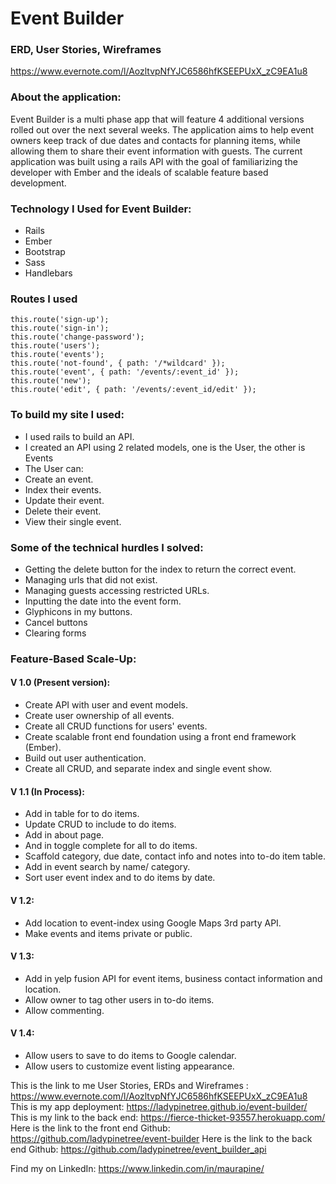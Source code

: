 # Event Builder

### ERD, User Stories, Wireframes
https://www.evernote.com/l/AozltvpNfYJC6586hfKSEEPUxX_zC9EA1u8

### About the application:
Event Builder is a multi phase app that will feature 4 additional versions rolled out over the next several weeks. The application aims to help event owners keep track of due dates and contacts for planning items, while allowing them to share their event information with guests. The current application was built using a rails API with the goal of familiarizing the developer with Ember and the ideals of scalable feature based development.

### Technology I Used for Event Builder:
- Rails
- Ember
- Bootstrap
- Sass
- Handlebars

### Routes I used
```
this.route('sign-up');
this.route('sign-in');
this.route('change-password');
this.route('users');
this.route('events');
this.route('not-found', { path: '/*wildcard' });
this.route('event', { path: '/events/:event_id' });
this.route('new');
this.route('edit', { path: '/events/:event_id/edit' });
```

### To build my site I used:
- I used rails to build an API.
- I created an API using 2 related models, one is the User, the other is Events
- The User can:
- Create an event.
- Index their events.
- Update their event.
- Delete their event.
- View their single event.

### Some of the technical hurdles I solved:

- Getting the delete button for the index to return the correct event.
- Managing urls that did not exist.
- Managing guests accessing restricted URLs.
- Inputting the date into the event form.
- Glyphicons in my buttons.
- Cancel buttons
- Clearing forms

### Feature-Based Scale-Up:

#### V 1.0 (Present version):
- Create API with user and event models.
- Create user ownership of all events.
- Create all CRUD functions for users' events.
- Create scalable front end foundation using a front end framework (Ember).
- Build out user authentication.
- Create all CRUD, and separate index and single event show.

#### V 1.1 (In Process):
- Add in table for to do items.
- Update CRUD to include to do items.
- Add in about page.
- And in toggle complete for all to do items.
- Scaffold category, due date, contact info and notes into to-do item table.
- Add in event search by name/ category.
- Sort user event index and to do items by date.

#### V 1.2:
- Add location to event-index using Google Maps 3rd party API.
- Make events and items private or public.

#### V 1.3:
- Add in yelp fusion API for event items, business contact information and location.
- Allow owner to tag other users in to-do items.
- Allow commenting.

#### V 1.4:
- Allow users to save to do items to Google calendar.
- Allow users to customize event listing appearance.

This is the link to me User Stories, ERDs and Wireframes : https://www.evernote.com/l/AozltvpNfYJC6586hfKSEEPUxX_zC9EA1u8
This is my app deployment:
https://ladypinetree.github.io/event-builder/
This is my link to the back end:
https://fierce-thicket-93557.herokuapp.com/
Here is the link to the front end Github:
https://github.com/ladypinetree/event-builder
Here is the link to the back end Github: https://github.com/ladypinetree/event_builder_api

Find my on LinkedIn:
https://www.linkedin.com/in/maurapine/
